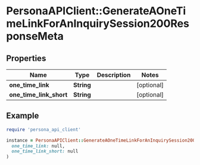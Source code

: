 # PersonaAPIClient::GenerateAOneTimeLinkForAnInquirySession200ResponseMeta

## Properties

| Name | Type | Description | Notes |
| ---- | ---- | ----------- | ----- |
| **one_time_link** | **String** |  | [optional] |
| **one_time_link_short** | **String** |  | [optional] |

## Example

```ruby
require 'persona_api_client'

instance = PersonaAPIClient::GenerateAOneTimeLinkForAnInquirySession200ResponseMeta.new(
  one_time_link: null,
  one_time_link_short: null
)
```

